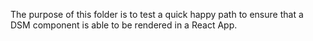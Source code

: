 The purpose of this folder is to test a quick happy path to ensure that a DSM component is able to be rendered in a React App.